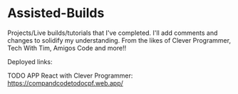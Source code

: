 # Assisted-Builds
Projects/Live builds/tutorials that I've completed. I'll add comments and changes to solidify my understanding.
From the likes of Clever Programmer, Tech With Tim, Amigos Code and more!!


Deployed links:

TODO APP React with Clever Programmer: https://compandcodetodocpf.web.app/
